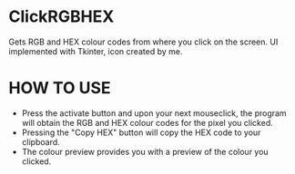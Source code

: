 # ClickRGBHEX
Gets RGB and HEX colour codes from where you click on the screen. 
UI implemented with Tkinter, icon created by me.

# HOW TO USE
- Press the activate button and upon your next mouseclick, the program will obtain the RGB and HEX colour codes for the pixel you clicked.<br />
- Pressing the "Copy HEX" button will copy the HEX code to your clipboard.<br />
- The colour preview provides you with a preview of the colour you clicked.

